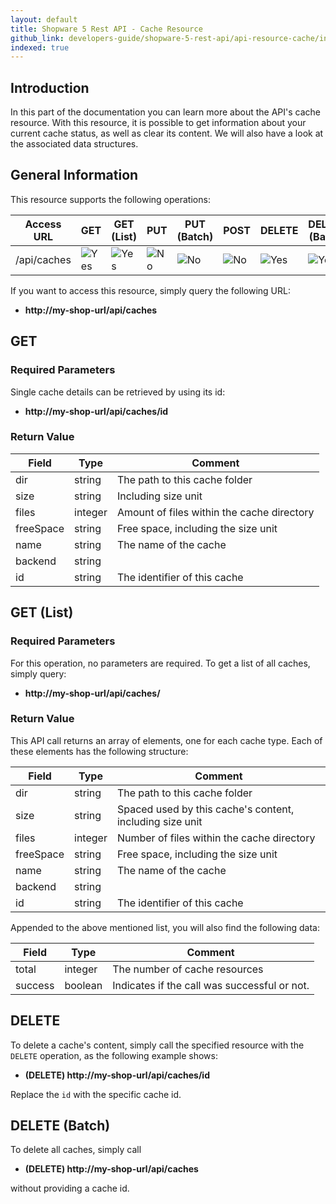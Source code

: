```yaml
---
layout: default
title: Shopware 5 Rest API - Cache Resource
github_link: developers-guide/shopware-5-rest-api/api-resource-cache/index.md
indexed: true
---
```


## Introduction

In this part of the documentation you can learn more about the API's cache resource. With this resource, it is possible to get information about your current cache status, as well as clear its content. We will also have a look at the associated data structures.


## General Information

This resource supports the following operations:

|  Access URL                 | GET                  | GET (List)            | PUT                   | PUT (Batch)            | POST                   | DELETE                | DELETE (Batch)        |
|-----------------------------|----------------------|-----------------------|-----------------------|------------------------|------------------------|-----------------------|-----------------------|
| /api/caches                 | ![Yes](./img/yes.png)| ![Yes](./img/yes.png) | ![No](./img/no.png)   | ![No](./img/no.png)    | ![No](./img/no.png)    | ![Yes](./img/yes.png) | ![Yes](./img/yes.png) |

If you want to access this resource, simply query the following URL:

* **http://my-shop-url/api/caches**

## GET

### Required Parameters

Single cache details can be retrieved by using its id:

* **http://my-shop-url/api/caches/id**

### Return Value

| Field               | Type                  | Comment			                                |
|---------------------|-----------------------|-------------------------------------------------|
| dir				  | string				  | The path to this cache folder                   |
| size		          | string				  | Including size unit                    			|
| files               | integer               | Amount of files within the cache directory      |
| freeSpace           | string                | Free space, including the size unit             |
| name                | string                | The name of the cache                           |
| backend             | string                | 												|
| id 				  | string				  | The identifier of this cache					|

## GET (List)

### Required Parameters
For this operation, no parameters are required.
To get a list of all caches, simply query:

* **http://my-shop-url/api/caches/**

### Return Value

This API call returns an array of elements, one for each cache type. Each of these elements has the following structure:

| Field               | Type                  | Comment			                                            |
|---------------------|-----------------------|-------------------------------------------------------------|
| dir				  | string				  | The path to this cache folder                               |
| size		          | string				  | Spaced used by this cache's content, including size unit    |
| files               | integer               | Number of files within the cache directory                  |
| freeSpace           | string                | Free space, including the size unit                         |
| name                | string                | The name of the cache                                       |
| backend             | string                | 											                |
| id 				  | string				  | The identifier of this cache				                |

Appended to the above mentioned list, you will also find the following data:

| Field               | Type                  | Comment			                             |
|---------------------|-----------------------|----------------------------------------------|
| total				  | integer				  | The number of cache resources                |
| success		      | boolean				  | Indicates if the call was successful or not. |

## DELETE
To delete a cache's content, simply call the specified resource with the `DELETE` operation, as the following example shows:

* **(DELETE) http://my-shop-url/api/caches/id**

Replace the `id` with the specific cache id.

## DELETE (Batch)
To delete all caches, simply call

* **(DELETE) http://my-shop-url/api/caches** 

without providing a cache id.